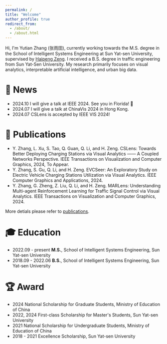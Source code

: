 ```yaml
---
permalink: /
title: "Welcome"
author_profile: true
redirect_from: 
  - /about/
  - /about.html
---
```


Hi, I'm Yutian Zhang (张雨田), currently working towards the M.S. degree in the School of Intelligent Systems Engineering at Sun Yat-sen University, supervised by [Haipeng Zeng](https://www.zenghp.org/). I received a B.S. degree in traffic engineering from Sun Yat-Sen University. My research primarily focuses on visual analytics, interpretable artificial intelligence, and urban big data.


📰 News
======
- 2024.10 I will give a talk at IEEE 2024. See you in Florida! 👋
- 2024.07 I will give a talk at ChinaVis 2024 in Hong Kong.
- 2024.07 CSLens is accepted by IEEE VIS 2024!


🔬 Publications
======
- Y. Zhang, L. Xu, S. Tao, Q. Guan, Q. Li, and H. Zeng. CSLens: Towards Better Deploying Charging Stations via Visual Analytics —— A Coupled Networks Perspective. IEEE Transactions on Visualization and Computer Graphics, 2024, To Appear.  
- Y. Zhang, S. Gu, Q. Li, and H. Zeng. EVCSeer: An Exploratory Study on Electric Vehicle Charging Stations Utilization via Visual Analytics. IEEE Computer Graphics and Applications, 2024.
- Y. Zhang, G. Zheng, Z. Liu, Q. Li, and H. Zeng. MARLens: Understanding Multi-agent Reinforcement Learning for Traffic Signal Control via Visual Analytics. IEEE Transactions on Visualization and Computer Graphics, 2024.

More detials please refer to [publications](https://thunderzh99.github.io/publications).


🎓 Education
======
- 2022.09 - present **M.S.**, School of Intelligent Systems Engineering, Sun Yat-sen University
- 2018.09 - 2022.06 **B.S.**, School of Intelligent Systems Engineering, Sun Yat-sen University


🏆 Award
======
- 2024 National Scholarship for Graduate Students, Ministry of Education of China
- 2022, 2024 First-class Scholarship for Master's Students, Sun Yat-sen University
- 2021 National Scholarship for Undergraduate Students, Ministry of Education of China
- 2018 - 2021 Excellence Scholarship, Sun Yat-sen University